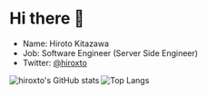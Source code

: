 # Hi there 👋

- Name: Hiroto Kitazawa
- Job: Software Engineer (Server Side Engineer)
- Twitter: [@hiroxto](https://twitter.com/hiroxto)

<a href="https://github.com/hiroxto">
  <img align="left" src="https://github-readme-stats.vercel.app/api?username=hiroxto&count_private=true&theme=tokyonight" alt="hiroxto's GitHub stats" />
</a>
<a href="https://github.com/hiroxto">
  <img align="left" src="https://github-readme-stats.vercel.app/api/top-langs/?username=hiroxto&theme=tokyonight" alt="Top Langs" />
</a>

